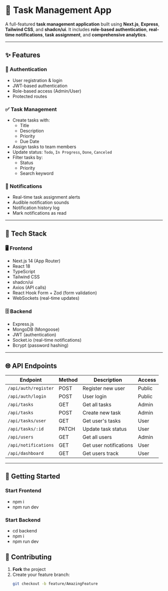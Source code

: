 # 📝 Task Management App

A full-featured **task management application** built using **Next.js**, **Express**, **Tailwind CSS**, and **shadcn/ui**. It includes **role-based authentication**, **real-time notifications**, **task assignment**, and **comprehensive analytics**.

---

## ✨ Features

### 🔐 Authentication
- User registration & login  
- JWT-based authentication  
- Role-based access (Admin/User)  
- Protected routes  

### ✅ Task Management
- Create tasks with:
  - Title
  - Description
  - Priority
  - Due Date  
- Assign tasks to team members  
- Update status: `Todo`, `In Progress`, `Done`, `Canceled`  
- Filter tasks by:
  - Status
  - Priority
  - Search keyword  

### 🔔 Notifications
- Real-time task assignment alerts  
- Audible notification sounds  
- Notification history log  
- Mark notifications as read  

---

## 🧰 Tech Stack

### 🖥 Frontend
- Next.js 14 (App Router)
- React 18  
- TypeScript  
- Tailwind CSS  
- shadcn/ui  
- Axios (API calls)  
- React Hook Form + Zod (form validation)  
- WebSockets (real-time updates)  

### 🗄 Backend
- Express.js  
- MongoDB (Mongoose)  
- JWT (authentication)  
- Socket.io (real-time notifications)  
- Bcrypt (password hashing)  

---

## 🌐 API Endpoints

| Endpoint                | Method | Description                  | Access |
|-------------------------|--------|------------------------------|--------|
| `/api/auth/register`    | POST   | Register new user            | Public |
| `/api/auth/login`       | POST   | User login                   | Public |
| `/api/tasks`            | GET    | Get all tasks                | Admin  |
| `/api/tasks`            | POST   | Create new task              | Admin  |
| `/api/tasks/user`       | GET    | Get user's tasks             | User   |
| `/api/tasks/:id`        | PATCH  | Update task status           | User   |
| `/api/users`            | GET    | Get all users                | Admin  |
| `/api/notifications`    | GET    | Get user notifications       | User   |
| `/api/dashboard`        | GET    | Get users track              | User   |

---

## 🚀 Getting Started

### Start Frontend
- npm i
- npm run dev


### Start Backend
- cd backend
- npm i
- npm run dev


## 🤝 Contributing

1. **Fork** the project  
2. Create your feature branch:  
   ```bash
   git checkout -b feature/AmazingFeature
